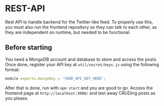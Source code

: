 # REST-API

Rest API to handle backend for the Twitter-like feed. To properly use this, you must also run the frontend repository so they can talk to each other, as they are independent on runtime, but needed to be functional.

## Before starting

You need a MongoDB account and database to store and access the posts. Once done, register your API key at `util/secret/keys.js` using the following format:

```js
module.exports.mongoKey = 'YOUR_API_KEY_HERE';
```

After that is done, run with `npm start` and you are good to go. Access the frontend page at `http://localhost:3000/` and test away CRUDing posts as you please.
